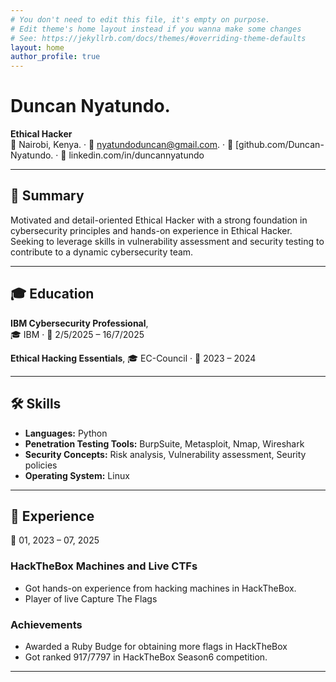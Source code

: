 ```yaml
---
# You don't need to edit this file, it's empty on purpose.
# Edit theme's home layout instead if you wanna make some changes
# See: https://jekyllrb.com/docs/themes/#overriding-theme-defaults
layout: home
author_profile: true
---
```


# Duncan Nyatundo.
**Ethical Hacker**  
📍 Nairobi, Kenya. · 📧 nyatundoduncan@gmail.com. · 🐙 [github.com/Duncan-Nyatundo. · 💼 linkedin.com/in/duncannyatundo

---

## 🧠 Summary
Motivated and detail-oriented Ethical Hacker with a strong foundation in cybersecurity principles and hands-on experience in Ethical Hacker. Seeking to leverage skills in vulnerability assessment and security testing to contribute to a dynamic cybersecurity team.

---

## 🎓 Education

**IBM Cybersecurity Professional**,   
🎓 IBM · 📅 2/5/2025 – 16/7/2025  
  
**Ethical Hacking Essentials**,
🎓 EC-Council · 📅 2023 – 2024  

---

## 🛠 Skills
- **Languages:** Python  
- **Penetration Testing Tools:** BurpSuite, Metasploit, Nmap, Wireshark  
- **Security Concepts:** Risk analysis, Vulnerability assessment, Seurity policies  
- **Operating System:** Linux  

---

## 💼 Experience
 📅 01, 2023 – 07, 2025
### **HackTheBox Machines and Live CTFs**   
- Got hands-on experience from hacking machines in HackTheBox.  
- Player of live Capture The Flags

### **Achievements**  
- Awarded a Ruby Budge for obtaining more flags in HackTheBox 
- Got ranked 917/7797 in HackTheBox Season6 competition.  


---
